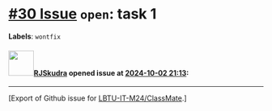# [\#30 Issue](https://github.com/LBTU-IT-M24/ClassMate/issues/30) `open`: task 1

**Labels**: `wontfix`

#### <img src="https://avatars.githubusercontent.com/u/47944724?v=4" width="50">[RJSkudra](https://github.com/RJSkudra) opened issue at [2024-10-02 21:13](https://github.com/LBTU-IT-M24/ClassMate/issues/30):

------------------------------------------------------------------------

\[Export of Github issue for
[LBTU-IT-M24/ClassMate](https://github.com/LBTU-IT-M24/ClassMate).\]
